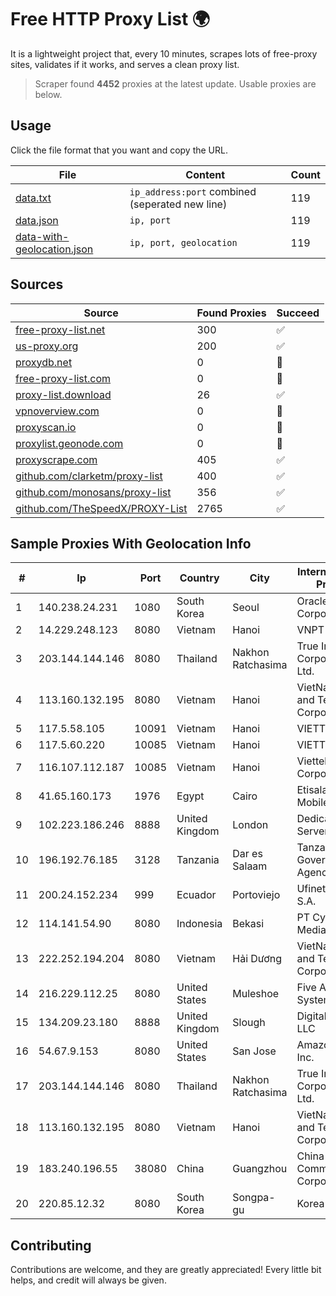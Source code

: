 
# Free HTTP Proxy List 🌍

It is a lightweight project that, every 10 minutes, scrapes lots of free-proxy sites, validates if it works, and serves a clean proxy list.


> Scraper found **4452** proxies at the latest update. Usable proxies are below.

## Usage

Click the file format that you want and copy the URL.


|File|Content|Count|
|----|-------|-----|
|[data.txt](https://raw.githubusercontent.com/themiralay/Proxy-List-World/master/data.txt)|`ip_address:port` combined (seperated new line)|119|
|[data.json](https://raw.githubusercontent.com/themiralay/Proxy-List-World/master/data.json)|`ip, port`|119|
|[data-with-geolocation.json](https://raw.githubusercontent.com/themiralay/Proxy-List-World/master/data-with-geolocation.json)|`ip, port, geolocation`|119|

## Sources

|Source|Found Proxies|Succeed|
|------|-------------|-------|
|[free-proxy-list.net](https://free-proxy-list.net)|300|✅|
|[us-proxy.org](https://www.us-proxy.org)|200|✅|
|[proxydb.net](http://proxydb.net)|0|🚫|
|[free-proxy-list.com](https://free-proxy-list.com/?page=&port=&type%5B%5D=http&type%5B%5D=https&up_time=0&search=Search)|0|🚫|
|[proxy-list.download](https://www.proxy-list.download/HTTP)|26|✅|
|[vpnoverview.com](https://vpnoverview.com/privacy/anonymous-browsing/free-proxy-servers)|0|🚫|
|[proxyscan.io](https://www.proxyscan.io)|0|🚫|
|[proxylist.geonode.com](https://proxylist.geonode.com/api/proxy-list?limit=300&page=1&sort_by=lastChecked&sort_type=desc&protocols=http,https)|0|🚫|
|[proxyscrape.com](https://api.proxyscrape.com/v2/?request=displayproxies&protocol=http&timeout=10000&country=all&ssl=all&anonymity=all)|405|✅|
|[github.com/clarketm/proxy-list](https://raw.githubusercontent.com/clarketm/proxy-list/master/proxy-list-raw.txt)|400|✅|
|[github.com/monosans/proxy-list](https://raw.githubusercontent.com/monosans/proxy-list/main/proxies/http.txt)|356|✅|
|[github.com/TheSpeedX/PROXY-List](https://raw.githubusercontent.com/TheSpeedX/PROXY-List/master/http.txt)|2765|✅|


## Sample Proxies With Geolocation Info

|#|Ip|Port|Country|City|Internet Service Provider|
|-|--|----|-------|----|-------------------------|
|1|140.238.24.231|1080|South Korea|Seoul|Oracle Corporation|
|2|14.229.248.123|8080|Vietnam|Hanoi|VNPT|
|3|203.144.144.146|8080|Thailand|Nakhon Ratchasima|True Internet Corporation CO. Ltd.|
|4|113.160.132.195|8080|Vietnam|Hanoi|VietNam Post and Telecom Corporation|
|5|117.5.58.105|10091|Vietnam|Hanoi|VIETTEL|
|6|117.5.60.220|10085|Vietnam|Hanoi|VIETTEL|
|7|116.107.112.187|10085|Vietnam|Hanoi|Viettel Corporation|
|8|41.65.160.173|1976|Egypt|Cairo|Etisalat Misr Mobile BB|
|9|102.223.186.246|8888|United Kingdom|London|Dedicated Servers|
|10|196.192.76.185|3128|Tanzania|Dar es Salaam|Tanzania e-Government Agency|
|11|200.24.152.234|999|Ecuador|Portoviejo|Ufinet Panama S.A.|
|12|114.141.54.90|8080|Indonesia|Bekasi|PT Cyberplus Media Pratama|
|13|222.252.194.204|8080|Vietnam|Hải Dương|VietNam Post and Telecom Corporation|
|14|216.229.112.25|8080|United States|Muleshoe|Five Area Systems, LLC|
|15|134.209.23.180|8888|United Kingdom|Slough|DigitalOcean, LLC|
|16|54.67.9.153|8080|United States|San Jose|Amazon.com, Inc.|
|17|203.144.144.146|8080|Thailand|Nakhon Ratchasima|True Internet Corporation CO. Ltd.|
|18|113.160.132.195|8080|Vietnam|Hanoi|VietNam Post and Telecom Corporation|
|19|183.240.196.55|38080|China|Guangzhou|China Mobile Communications Corporation|
|20|220.85.12.32|8080|South Korea|Songpa-gu|Korea Telecom|



## Contributing

Contributions are welcome, and they are greatly appreciated! Every
little bit helps, and credit will always be given.

